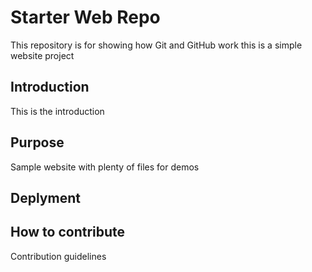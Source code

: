 # Starter Web Repo

This repository is for showing how Git and GitHub work
this is a simple website project

## Introduction

This is the introduction

## Purpose

Sample website with plenty of files for demos

## Deplyment



## How to contribute

Contribution guidelines